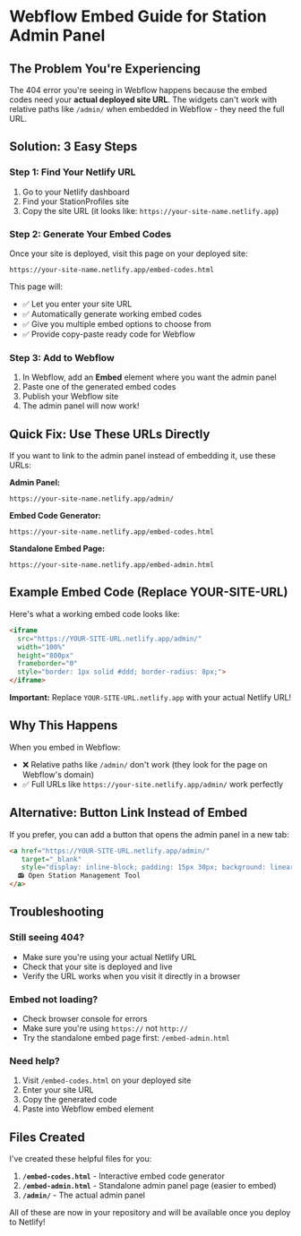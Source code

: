 # Webflow Embed Guide for Station Admin Panel

## The Problem You're Experiencing

The 404 error you're seeing in Webflow happens because the embed codes need your **actual deployed site URL**. The widgets can't work with relative paths like `/admin/` when embedded in Webflow - they need the full URL.

## Solution: 3 Easy Steps

### Step 1: Find Your Netlify URL

1. Go to your Netlify dashboard
2. Find your StationProfiles site
3. Copy the site URL (it looks like: `https://your-site-name.netlify.app`)

### Step 2: Generate Your Embed Codes

Once your site is deployed, visit this page on your deployed site:

```
https://your-site-name.netlify.app/embed-codes.html
```

This page will:
- ✅ Let you enter your site URL
- ✅ Automatically generate working embed codes
- ✅ Give you multiple embed options to choose from
- ✅ Provide copy-paste ready code for Webflow

### Step 3: Add to Webflow

1. In Webflow, add an **Embed** element where you want the admin panel
2. Paste one of the generated embed codes
3. Publish your Webflow site
4. The admin panel will now work!

## Quick Fix: Use These URLs Directly

If you want to link to the admin panel instead of embedding it, use these URLs:

**Admin Panel:**
```
https://your-site-name.netlify.app/admin/
```

**Embed Code Generator:**
```
https://your-site-name.netlify.app/embed-codes.html
```

**Standalone Embed Page:**
```
https://your-site-name.netlify.app/embed-admin.html
```

## Example Embed Code (Replace YOUR-SITE-URL)

Here's what a working embed code looks like:

```html
<iframe 
  src="https://YOUR-SITE-URL.netlify.app/admin/" 
  width="100%" 
  height="800px" 
  frameborder="0"
  style="border: 1px solid #ddd; border-radius: 8px;">
</iframe>
```

**Important:** Replace `YOUR-SITE-URL.netlify.app` with your actual Netlify URL!

## Why This Happens

When you embed in Webflow:
- ❌ Relative paths like `/admin/` don't work (they look for the page on Webflow's domain)
- ✅ Full URLs like `https://your-site.netlify.app/admin/` work perfectly

## Alternative: Button Link Instead of Embed

If you prefer, you can add a button that opens the admin panel in a new tab:

```html
<a href="https://YOUR-SITE-URL.netlify.app/admin/" 
   target="_blank" 
   style="display: inline-block; padding: 15px 30px; background: linear-gradient(135deg, #667eea 0%, #764ba2 100%); color: white; text-decoration: none; border-radius: 8px; font-weight: bold; font-size: 1.1rem;">
  📻 Open Station Management Tool
</a>
```

## Troubleshooting

### Still seeing 404?
- Make sure you're using your actual Netlify URL
- Check that your site is deployed and live
- Verify the URL works when you visit it directly in a browser

### Embed not loading?
- Check browser console for errors
- Make sure you're using `https://` not `http://`
- Try the standalone embed page first: `/embed-admin.html`

### Need help?
1. Visit `/embed-codes.html` on your deployed site
2. Enter your site URL
3. Copy the generated code
4. Paste into Webflow embed element

## Files Created

I've created these helpful files for you:

1. **`/embed-codes.html`** - Interactive embed code generator
2. **`/embed-admin.html`** - Standalone admin panel page (easier to embed)
3. **`/admin/`** - The actual admin panel

All of these are now in your repository and will be available once you deploy to Netlify!